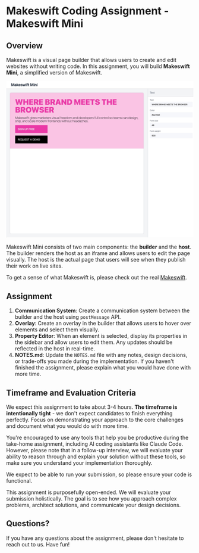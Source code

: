 # Makeswift Coding Assignment - Makeswift Mini

## Overview

Makeswift is a visual page builder that allows users to create and edit websites without writing code. In this assignment, you will build **Makeswift Mini**, a simplified version of Makeswift.

![Makeswift Mini](/makeswift-mini.jpg)

Makeswift Mini consists of two main components: the **builder** and the **host**. The builder renders the host as an iframe and allows users to edit the page visually. The host is the actual page that users will see when they publish their work on live sites.

To get a sense of what Makeswift is, please check out the real [Makeswift](https://makeswift.com/).

## Assignment

1. **Communication System**: Create a communication system between the builder and the host using `postMessage` API.
2. **Overlay**: Create an overlay in the builder that allows users to hover over elements and select them visually.
3. **Property Editor**: When an element is selected, display its properties in the sidebar and allow users to edit them. Any updates should be reflected in the host in real-time.
4. **NOTES.md**: Update the `NOTES.md` file with any notes, design decisions, or trade-offs you made during the implementation. If you haven't finished the assignment, please explain what you would have done with more time.

## Timeframe and Evaluation Criteria

We expect this assignment to take about 3-4 hours. **The timeframe is intentionally tight** - we don't expect candidates to finish everything perfectly. Focus on demonstrating your approach to the core challenges and document what you would do with more time.

You're encouraged to use any tools that help you be productive during the take-home assignment, including AI coding assistants like Claude Code. However, please note that in a follow-up interview, we will evaluate your ability to reason through and explain your solution without these tools, so make sure you understand your implementation thoroughly.

We expect to be able to run your submission, so please ensure your code is functional.

This assignment is purposefully open-ended. We will evaluate your submission holistically. The goal is to see how you approach complex problems, architect solutions, and communicate your design decisions.

## Questions?

If you have any questions about the assignment, please don't hesitate to reach out to us. Have fun!
